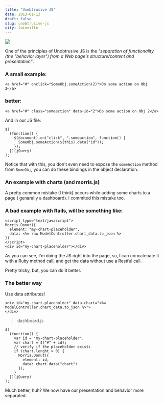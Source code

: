 ```yaml
---
title: "Unobtrusive JS"
date: 2013-01-13
draft: false
slug: unobtrusive-js
city: Joinville
---
```


![](/public/images/unobtrusive-js/4aebb97c-0ec2-437e-b6f6-426395e89121.png)

One of the principles of Unobtrusive JS is the *"separation of functionality (the "behavior layer") from a Web page's structure/content and presentation"*.

### A small example:

```
<a href="#" onclick="SomeObj.someAction(2)">Do some action on Obj 2</a>
```

### better:

```
<a href="#" class="someaction" data-id="2">Do some action on Obj 2</a>
```

And in our JS file:

```
$(
  (function() {
    $(document).on("click", ".someaction", function() {
      SomeObj.someAction($(this).data("id"));
    });
  })(jQuery)
);
```

Notice that with this, you don't even need to expose the `someAction` method from `SomeObj`, you can do these bindings in the object declaration.

### An example with charts (and morris.js)

A pretty common mistake (I think) occurs while adding some charts to a page ( genarally a dashboard). I commited this mistake too.

### A bad example with Rails, will be something like:

```
<script type="text/javascript">
Morris.Donut({
  element: "my-chart-placeholder",
  data: <%= raw ModelController.chart_data.to_json %>
})
</script>
<div id="my-chart-placeholder"></div>
```

As you can see, I'm doing the JS right into the page, so, I can concatenate it with a Ruby method call, and get the data without use a Restful call.

Pretty tricky, but, you can do it better.

### The better way

Use data attributes!

```
<div id="my-chart-placeholder" data-chart="<%= ModelController.chart_data.to_json %>">
</div>
```

> dashboard.js
```
$(
  (function() {
    var id = "my-chart-placeholder";
    var chart = $("#" + id);
    // verify if the placeholder exists
    if (chart.lenght > 0) {
      Morris.Donut({
        element: id,
        data: chart.data("chart")
      });
    }
  })(jQuery)
);
```

Much better, huh? We now have our presentation and behavior more separated.
